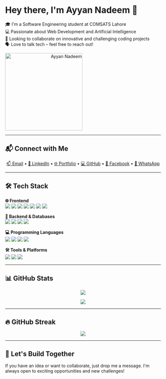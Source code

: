 <div align="left" style="display: flex; justify-content: space-between; align-items: center; flex-wrap: wrap; width: 100%;">
  
  <div style="flex: 1; min-width: 300px;">
    <h1>Hey there, I'm Ayyan Nadeem 👋</h1>
    <p>
      🎓 I'm a Software Engineering student at COMSATS Lahore<br>
      💻 Passionate about Web Development and Artificial Intelligence<br>
      🤝 Looking to collaborate on innovative and challenging coding projects<br>
      🗣️ Love to talk tech – feel free to reach out!
    </p>
  </div>
  
  <div style="flex: 0; min-width: 250px; text-align: right;">
    <img src="https://th.bing.com/th/id/R.66991b500ab8c9093de12a76e61b9250?rik=iSpkhfMEWUTFhQ&pid=ImgRaw&r=0" width="250" alt="Ayyan Nadeem" />
  </div>

</div>



---

## 📬 Connect with Me

<p align="center">
  <a href="mailto:ayyan137a@gmail.com">📫 Email</a> •
  <a href="https://www.linkedin.com/in/ayyan-nadeem-a1bb9795/">💼 LinkedIn</a> •
  <a href="https://ayyan-nadeem.netlify.app/">🌐 Portfolio</a> •
  <a href="https://github.com/AyyanNadeem01">💻 GitHub</a> •
  <a href="https://www.facebook.com/OfficialAyyanNadeem/">📘 Facebook</a> •
  <a href="https://wa.me/923174259244">📱 WhatsApp</a>
</p>

---

## 🛠️ Tech Stack

**🌐 Frontend**  
<img src="https://img.shields.io/badge/-HTML5-E34F26?style=flat&logo=html5&logoColor=white"/>
<img src="https://img.shields.io/badge/-CSS3-1572B6?style=flat&logo=css3"/>
<img src="https://img.shields.io/badge/-JavaScript-F7DF1E?style=flat&logo=javascript&logoColor=black"/>
<img src="https://img.shields.io/badge/-React-61DAFB?style=flat&logo=react"/>
<img src="https://img.shields.io/badge/-Bootstrap-563D7C?style=flat&logo=bootstrap"/>
<img src="https://img.shields.io/badge/-TailwindCSS-06B6D4?style=flat&logo=tailwind-css"/>
<img src="https://img.shields.io/badge/-jQuery-0769AD?style=flat&logo=jquery"/>

**🧠 Backend & Databases**  
<img src="https://img.shields.io/badge/-Node.js-339933?style=flat&logo=node.js"/>
<img src="https://img.shields.io/badge/-Express.js-000000?style=flat&logo=express"/>
<img src="https://img.shields.io/badge/-MongoDB-47A248?style=flat&logo=mongodb"/>
<img src="https://img.shields.io/badge/-SQL%20Server-CC2927?style=flat&logo=microsoft-sql-server"/>

**💻 Programming Languages**  
<img src="https://img.shields.io/badge/-Python-3776AB?style=flat&logo=python"/>
<img src="https://img.shields.io/badge/-Java-007396?style=flat&logo=java"/>
<img src="https://img.shields.io/badge/-C-00599C?style=flat&logo=c"/>
<img src="https://img.shields.io/badge/-C++-00599C?style=flat&logo=c%2B%2B"/>

**🛠 Tools & Platforms**  
<img src="https://img.shields.io/badge/-Git-F05032?style=flat&logo=git"/>
<img src="https://img.shields.io/badge/-GitHub-181717?style=flat&logo=github"/>
<img src="https://img.shields.io/badge/-VS%20Code-007ACC?style=flat&logo=visual-studio-code"/>

---

## 📊 GitHub Stats

<p align="center">
  <img src="https://github-readme-stats.vercel.app/api?username=AyyanNadeem01&show_icons=true&theme=radical"/>
</p>

<p align="center">
  <img src="https://github-readme-stats.vercel.app/api/top-langs/?username=AyyanNadeem01&layout=compact&theme=radical"/>
</p>

---

## 🔥 GitHub Streak

<p align="center">
  <img src="https://github-readme-streak-stats.herokuapp.com/?user=AyyanNadeem01&theme=radical"/>
</p>

---

## 🚀 Let's Build Together

If you have an idea or want to collaborate, just drop me a message. I'm always open to exciting opportunities and new challenges!
